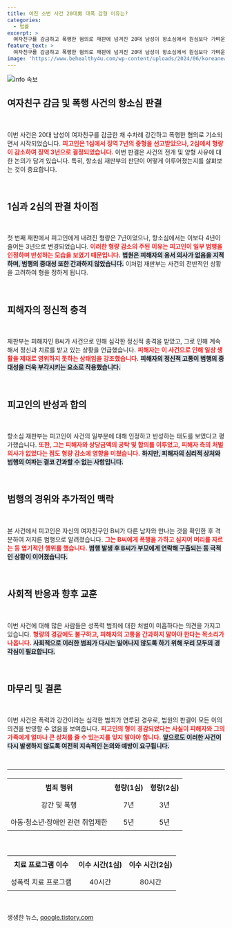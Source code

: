 ```yaml
---
title: 여친 소변 사건 20대男 대폭 감형 이유는?
categories:
  - 법률
excerpt: >
  여자친구를 감금하고 폭행한 혐의로 재판에 넘겨진 20대 남성이 항소심에서 원심보다 가벼운 형량을 받았다. 피해자의 고통이 여전한 상황에서도, 합의금과 부모의 선처 호소가 형량에 영향을 미쳤다.
feature_text: >
  여자친구를 감금하고 폭행한 혐의로 재판에 넘겨진 20대 남성이 항소심에서 원심보다 가벼운 형량을 받았다. 피해자의 고통이 여전한 상황에서도, 합의금과 부모의 선처 호소가 형량에 영향을 미쳤다.
image: 'https://www.behealthy4u.com/wp-content/uploads/2024/06/koreanews.jpg'
---
```


<p><img src="https://www.behealthy4u.com/wp-content/uploads/2024/06/koreanews.jpg" alt="info 속보" /></p>

<h2 data-ke-size="size26">여자친구 감금 및 폭행 사건의 항소심 판결</h2>

<p data-ke-size="size16">&nbsp;</p>

<p>이번 사건은 20대 남성이 여자친구를 감금한 채 수차례 강간하고 폭행한 혐의로 기소되면서 시작되었습니다. <b><span style="color: #ee2323;">피고인은 1심에서 징역 7년의 중형을 선고받았으나, 2심에서 형량이 감소하여 징역 3년으로 결정되었습니다.</span></b> 이번 판결은 사건의 전개 및 양형 사유에 대한 논의가 담겨 있습니다. 특히, 항소심 재판부의 판단이 어떻게 이루어졌는지를 살펴보는 것이 중요합니다.</p>

<p data-ke-size="size16">&nbsp;</p>

<h2 data-ke-size="size26">1심과 2심의 판결 차이점</h2>

<p data-ke-size="size16">&nbsp;</p>

<p>첫 번째 재판에서 피고인에게 내려진 형량은 7년이었으나, 항소심에서는 이보다 4년이 줄어든 3년으로 변경되었습니다. <b><span style="color: #ee2323;">이러한 형량 감소의 주된 이유는 피고인이 일부 범행을 인정하며 반성하는 모습을 보였기 때문입니다.</span></b> <b><span style="background-color: #21538527;">법원은 피해자의 용서 의사가 없음을 지적하며, 범행의 중대성 또한 간과하지 않았습니다.</span></b> 이처럼 재판부는 사건의 전반적인 상황을 고려하여 형을 정하게 됩니다.</p>

<p data-ke-size="size16">&nbsp;</p>

<h2 data-ke-size="size26">피해자의 정신적 충격</h2>

<p data-ke-size="size16">&nbsp;</p>

<p>재판부는 피해자인 B씨가 사건으로 인해 심각한 정신적 충격을 받았고, 그로 인해 계속해서 정신과 치료를 받고 있는 상황을 언급했습니다. <b><span style="color: #ee2323;">피해자는 이 사건으로 인해 일상 생활을 제대로 영위하지 못하는 상태임을 강조했습니다.</span></b> <b><span style="background-color: #21538527;">피해자의 정신적 고통이 범행의 중대성을 더욱 부각시키는 요소로 작용했습니다.</span></b></p>

<p data-ke-size="size16">&nbsp;</p>

<h2 data-ke-size="size26">피고인의 반성과 합의</h2>

<p data-ke-size="size16">&nbsp;</p>

<p>항소심 재판부는 피고인이 사건의 일부분에 대해 인정하고 반성하는 태도를 보였다고 평가했습니다. <b><span style="color: #ee2323;">또한, 그는 피해자와 상당금액의 공탁 및 합의를 이루었고, 피해자 측의 처벌 의사가 없었다는 점도 형량 감소에 영향을 미쳤습니다.</span></b> <b><span style="background-color: #21538527;">하지만, 피해자의 심리적 상처와 범행의 여파는 결코 간과할 수 없는 사항입니다.</span></b></p>

<p data-ke-size="size16">&nbsp;</p>

<h2 data-ke-size="size26">범행의 경위와 추가적인 맥락</h2>

<p data-ke-size="size16">&nbsp;</p>

<p>본 사건에서 피고인은 자신의 여자친구인 B씨가 다른 남자와 만나는 것을 확인한 후 격분하여 저지른 범행으로 알려졌습니다. <b><span style="color: #ee2323;">그는 B씨에게 폭행을 가하고 심지어 머리를 자르는 등 엽기적인 행위를 했습니다.</span></b> <b><span style="background-color: #21538527;">범행 발생 후 B씨가 부모에게 연락해 구출되는 등 극적인 상황이 이어졌습니다.</span></b></p>

<p data-ke-size="size16">&nbsp;</p>

<h2 data-ke-size="size26">사회적 반응과 향후 교훈</h2>

<p data-ke-size="size16">&nbsp;</p>

<p>이번 사건에 대해 많은 사람들은 성폭력 범죄에 대한 처벌이 미흡하다는 의견을 가지고 있습니다. <b><span style="color: #ee2323;">형량의 경감에도 불구하고, 피해자의 고통을 간과하지 말아야 한다는 목소리가 나옵니다.</span></b> <b><span style="background-color: #21538527;">사회적으로 이러한 범죄가 다시는 일어나지 않도록 하기 위해 우리 모두의 경각심이 필요합니다.</span></b></p>

<p data-ke-size="size16">&nbsp;</p>

<h2 data-ke-size="size26">마무리 및 결론</h2>

<p data-ke-size="size16">&nbsp;</p>

<p>이번 사건은 폭력과 강간이라는 심각한 범죄가 연루된 경우로, 법원의 판결이 모든 이의 의견을 반영할 수 없음을 보여줍니다. <b><span style="color: #ee2323;">피고인의 형이 경감되었다는 사실이 피해자와 그의 가족에게 얼마나 큰 상처를 줄 수 있는지를 잊지 말아야 합니다.</span></b> <b><span style="background-color: #21538527;">앞으로도 이러한 사건이 다시 발생하지 않도록 여전히 지속적인 논의와 예방이 요구됩니다.</span></b> </p>

<p data-ke-size="size16">&nbsp;</p> 

<hr /> 

<table style="width: 100%; border-collapse: collapse; margin: 20px 0;">
  <tr>
    <td style="text-align: center; height: 40px;"><b>범죄 행위</b></td>
    <td style="text-align: center; height: 40px;"><b>형량(1심)</b></td>
    <td style="text-align: center; height: 40px;"><b>형량(2심)</b></td>
  </tr>
  <tr>
    <td style="text-align: center; height: 40px;">강간 및 폭행</td>
    <td style="text-align: center; height: 40px;">7년</td>
    <td style="text-align: center; height: 40px;">3년</td>
  </tr>
  <tr>
    <td style="text-align: center; height: 40px;">아동·청소년·장애인 관련 취업제한</td>
    <td style="text-align: center; height: 40px;">5년</td>
    <td style="text-align: center; height: 40px;">5년</td>
  </tr>
</table>

<p data-ke-size="size16">&nbsp;</p>

<table style="width: 100%; border-collapse: collapse; margin: 20px 0;">
  <tr>
    <td style="text-align: center; height: 40px;"><b>치료 프로그램 이수</b></td>
    <td style="text-align: center; height: 40px;"><b>이수 시간(1심)</b></td>
    <td style="text-align: center; height: 40px;"><b>이수 시간(2심)</b></td>
  </tr>
  <tr>
    <td style="text-align: center; height: 40px;">성폭력 치료 프로그램</td>
    <td style="text-align: center; height: 40px;">40시간</td>
    <td style="text-align: center; height: 40px;">80시간</td>
  </tr>
</table>

<p data-ke-size="size16">&nbsp;</p>
생생한 뉴스, <a href="https://qoogle.tistory.com" rel="dofollow">qoogle.tistory.com</a>


